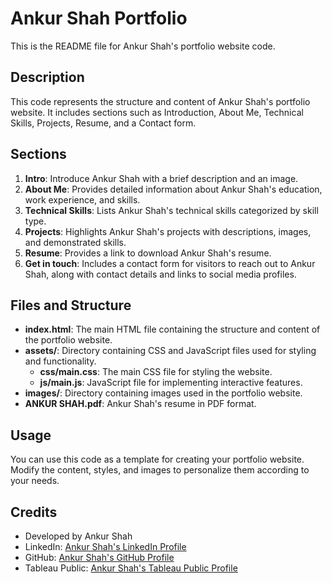 # Ankur Shah Portfolio

This is the README file for Ankur Shah's portfolio website code.

## Description

This code represents the structure and content of Ankur Shah's portfolio website. It includes sections such as Introduction, About Me, Technical Skills, Projects, Resume, and a Contact form.

## Sections

1. **Intro**: Introduce Ankur Shah with a brief description and an image.
2. **About Me**: Provides detailed information about Ankur Shah's education, work experience, and skills.
3. **Technical Skills**: Lists Ankur Shah's technical skills categorized by skill type.
4. **Projects**: Highlights Ankur Shah's projects with descriptions, images, and demonstrated skills.
5. **Resume**: Provides a link to download Ankur Shah's resume.
6. **Get in touch**: Includes a contact form for visitors to reach out to Ankur Shah, along with contact details and links to social media profiles.

## Files and Structure

- **index.html**: The main HTML file containing the structure and content of the portfolio website.
- **assets/**: Directory containing CSS and JavaScript files used for styling and functionality.
  - **css/main.css**: The main CSS file for styling the website.
  - **js/main.js**: JavaScript file for implementing interactive features.
- **images/**: Directory containing images used in the portfolio website.
- **ANKUR SHAH.pdf**: Ankur Shah's resume in PDF format.

## Usage

You can use this code as a template for creating your portfolio website. Modify the content, styles, and images to personalize them according to your needs.

## Credits

- Developed by Ankur Shah
- LinkedIn: [Ankur Shah's LinkedIn Profile](https://www.linkedin.com/in/ankurshah02/)
- GitHub: [Ankur Shah's GitHub Profile](https://github.com/214SF)
- Tableau Public: [Ankur Shah's Tableau Public Profile](https://public.tableau.com/app/profile/ankurshah02)
